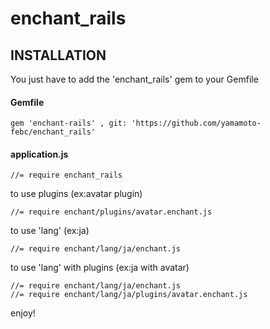 enchant_rails
===================

## INSTALLATION

You just have to add the 'enchant_rails' gem to your Gemfile

#### Gemfile

    gem 'enchant-rails' , git: 'https://github.com/yamamoto-febc/enchant_rails'

#### application.js 

    //= require enchant_rails

to use plugins (ex:avatar plugin)

    //= require enchant/plugins/avatar.enchant.js

to use 'lang' (ex:ja)

    //= require enchant/lang/ja/enchant.js

to use 'lang' with plugins (ex:ja with avatar)

    //= require enchant/lang/ja/enchant.js
    //= require enchant/lang/ja/plugins/avatar.enchant.js


enjoy!